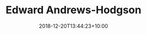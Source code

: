 ---
title: "Edward Andrews-Hodgson"
date: 2018-12-20T13:44:23+10:00
draft: false
promoted: ''
jobtitle: "Ruby on Rails Developer (3 yrs)"
weight: 3
---
